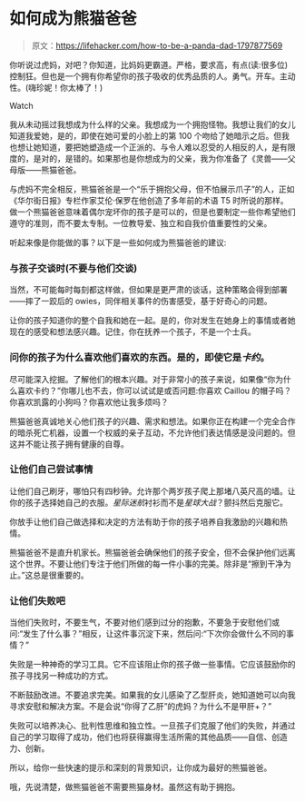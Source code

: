 # 如何成为熊猫爸爸

> 原文：<https://lifehacker.com/how-to-be-a-panda-dad-1797877569>

你听说过虎妈，对吧？你知道，比妈妈更霸道。严格，要求高，有点(读:很多位)控制狂。但也是一个拥有你希望你的孩子吸收的优秀品质的人。勇气。开车。主动性。(嗨珍妮！你太棒了！)

Watch

我从未动摇过我想成为什么样的父亲。我想成为一个拥抱怪物。我想让我们的女儿知道我爱她，是的，即使在她可爱的小脸上的第 100 个吻给了她暗示之后。但我也想让她知道，要把她塑造成一个正派的、与令人难以忍受的人相反的人，是有限度的，是对的，是错的。如果那也是你想成为的父亲，我为你准备了《灵兽——父母版——熊猫爸爸。

与虎妈不完全相反，熊猫爸爸是一个“乐于拥抱父母，但不怕展示爪子”的人，正如《华尔街日报》专栏作家艾伦·保罗在他创造了多年前的术语 T5 时所说的那样。做一个熊猫爸爸意味着偶尔宠坏你的孩子是可以的，但是也要制定一些你希望他们遵守的准则，而不要太专制。一位教导爱、独立和自我价值重要性的父亲。

听起来像是你能做的事？以下是一些如何成为熊猫爸爸的建议:

### **与孩子交谈时(不要与他们交谈)**

当然，不可能每时每刻都这样做，但如果是更严肃的谈话，这种策略会得到部署——摔了一跤后的 owies，同伴相关事件的伤害感受，基于好奇心的问题。

让你的孩子知道你的整个自我和她在一起。是的，你对发生在她身上的事情或者她现在的感受和想法感兴趣。记住，你在抚养一个孩子，不是一个士兵。

### 问你的孩子为什么喜欢他们喜欢的东西。是的，即使它是*卡约*。

尽可能深入挖掘。了解他们的根本兴趣。对于非常小的孩子来说，如果像“你为什么喜欢卡约？”你哪儿也不去，你可以试试是或否问题:你喜欢 Caillou 的帽子吗？你喜欢凯露的小狗吗？你喜欢他让我多烦吗？

熊猫爸爸真诚地关心他们孩子的兴趣、需求和想法。如果你正在构建一个完全合作的暗杀死亡机器，设置一个权威的亲子互动，不允许他们表达情感是没问题的。但这并不能让孩子拥有健康的自尊。

### **让他们自己尝试事情**

让他们自己刷牙，哪怕只有四秒钟。允许那个两岁孩子爬上那堵八英尺高的墙。让你的孩子选择她自己的衣服。*星际迷航*衬衫而不是*星球大战*？颤抖然后克服它。

你放手让他们自己做选择和决定的方法有助于你的孩子培养自我激励的兴趣和热情。

熊猫爸爸不是直升机家长。熊猫爸爸会确保他们的孩子安全，但不会保护他们远离这个世界。不要让他们专注于他们所做的每一件小事的完美。除非是“擦到干净为止。”这总是很重要的。

### 让他们失败吧

当他们失败时，不要生气，不要对他们感到过分的抱歉，不要急于安慰他们或问:“发生了什么事？”相反，让这件事沉淀下来，然后问:“下次你会做什么不同的事情？”

失败是一种神奇的学习工具。它不应该阻止你的孩子做一些事情。它应该鼓励你的孩子寻找另一种成功的方式。

不断鼓励改进。不要追求完美。如果我的女儿感染了乙型肝炎，她知道她可以向我寻求安慰和解决方案。不是会说“你得了乙肝”的虎妈？为什么不是甲肝+？”

失败可以培养决心、批判性思维和独立性。一旦孩子们克服了他们的失败，并通过自己的学习取得了成功，他们也将获得赢得生活所需的其他品质——自信、创造力、创新。

所以，给你一些快速的提示和深刻的背景知识，让你成为最好的熊猫爸爸。

哦，先说清楚，做熊猫爸爸不需要熊猫身材。虽然这有助于拥抱。